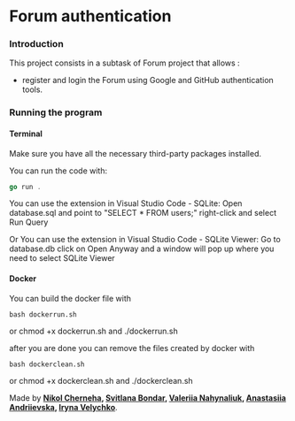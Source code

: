 # Forum authentication

### Introduction
This project consists in a subtask of Forum project that allows :
* register and login the Forum using Google and GitHub authentication tools.

### Running the program

#### Terminal
Make sure you have all the necessary third-party packages installed.

You can run the code with:
```go
go run .
```
You can use the extension in Visual Studio Code - SQLite:
Open database.sql and point to "SELECT * FROM users;" right-click and select Run Query 

Or You can use the extension in Visual Studio Code - SQLite Viewer: 
Go to database.db click on Open Anyway and a window will pop up where you need to select SQLite Viewer

#### Docker
You can build the docker file with 
```
bash dockerrun.sh
```
or chmod +x dockerrun.sh and ./dockerrun.sh

after you are done you can remove the files created by docker with 
```
bash dockerclean.sh
```
or chmod +x dockerclean.sh and ./dockerclean.sh

Made by
 **[Nikol Cherneha](https://01.kood.tech/git/ncherneh), [Svitlana Bondar](https://01.kood.tech/git/sbondar), [Valeriia Nahynaliuk](https://01.kood.tech/git/vnahynal), [Anastasiia Andriievska](https://01.kood.tech/git/aandriie), [Iryna Velychko](https://01.kood.tech/git/ivelychk)**.
